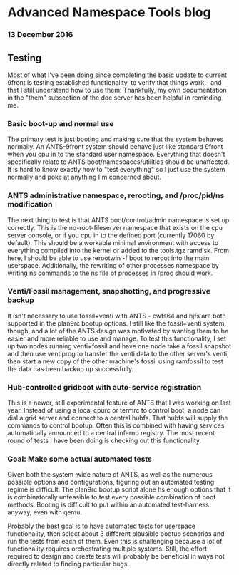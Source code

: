 # Advanced Namespace Tools blog

### 13 December 2016

## Testing

Most of what I've been doing since completing the basic update to current 9front is testing established functionality, to verify that things work - and that I still understand how to use them! Thankfully, my own documentation in the "them" subsection of the doc server has been helpful in reminding me.

### Basic boot-up and normal use

The primary test is just booting and making sure that the system behaves normally. An ANTS-9front system should behave just like standard 9front when you cpu in to the standard user namespace. Everything that doesn't specifically relate to ANTS boot/namespaces/utilities should be unaffected. It is hard to know exactly how to "test everything" so I just use the system normally and poke at anything I'm concerned about.

### ANTS administrative namespace, rerooting, and /proc/pid/ns modification

The next thing to test is that ANTS boot/control/admin namespace is set up correctly. This is the no-root-fileserver namespace that exists on the cpu server console, or if you cpu in to the defined port (currently 17060 by default). This should be a workable minimal environment with access to everything compiled into the kernel or added to the tools.tgz ramdisk. From here, I should be able to use rerootwin -f boot to reroot into the main userspace. Additionally, the rewriting of other processes namespace by writing ns commands to the ns file of processes in /proc should work.

### Venti/Fossil management, snapshotting, and progressive backup

It isn't necessary to use fossil+venti with ANTS - cwfs64 and hjfs are both supported in the plan9rc bootup options. I still like the fossil+venti system, though, and a lot of the ANTS design was motivated by wanting them to be easier and more reliable to use and manage. To test this functionality, I set up two nodes running venti+fossil and have one node take a fossil snapshot and then use ventiprog to transfer the venti data to the other server's venti, then start a new copy of the other machine's fossil using ramfossil to test the data has been backup up successfully.

### Hub-controlled gridboot with auto-service registration

This is a newer, still experimental feature of ANTS that I was working on last year. Instead of using a local cpurc or termrc to control boot, a node can dial a grid server and connect to a central hubfs. That hubfs will supply the commands to control bootup. Often this is combined with having services automatically announced to a central inferno registry. The most recent round of tests I have been doing is checking out this functionality. 

### Goal: Make some actual automated tests

Given both the system-wide nature of ANTS, as well as the numerous possible options and configurations, figuring out an automated testing regime is difficult. The plan9rc bootup script alone hs enough options that it is combinatorally unfeasible to test every possible combination of boot methods. Booting is difficult to put within an automated test-harness anyway, even with qemu.

Probably the best goal is to have automated tests for userspace functionality, then select about 3 different plausible bootup scenarios and run the tests from each of them. Even this is challenging because a lot of functionality requires orchestrating multiple systems. Still, the effort required to design and create tests will probably be beneficial in ways not directly related to finding particular bugs.
